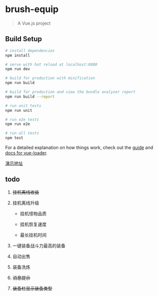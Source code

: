 # brush-equip

> A Vue.js project

## Build Setup

``` bash
# install dependencies
npm install

# serve with hot reload at localhost:8080
npm run dev

# build for production with minification
npm run build

# build for production and view the bundle analyzer report
npm run build --report

# run unit tests
npm run unit

# run e2e tests
npm run e2e

# run all tests
npm test
```

For a detailed explanation on how things work, check out the [guide](http://vuejs-templates.github.io/webpack/) and [docs for vue-loader](http://vuejs.github.io/vue-loader).

[演示地址](https://mj921.github.io/brush-equip/dist/index.html)

## todo

1. ~~挂机离线收益~~

2. 挂机离线升级

    * 挂机怪物品质

    * 挂机恢复速度

    * 最长挂机时间

3. 一键装备战斗力最高的装备

4. 自动出售

5. 装备洗炼

6. ~~消息提示~~

7. ~~装备栏显示装备类型~~
